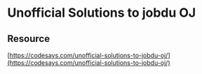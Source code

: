 # Unofficial Solutions to jobdu OJ

## Resource

[https://codesays.com/unofficial-solutions-to-jobdu-oj/](https://codesays.com/unofficial-solutions-to-jobdu-oj/)

